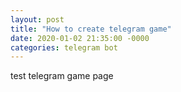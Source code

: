 ```yaml
---
layout: post
title: "How to create telegram game"
date: 2020-01-02 21:35:00 -0000
categories: telegram bot
---
```


test telegram game page
